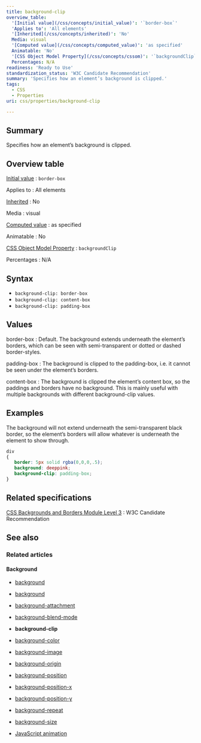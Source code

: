 ```yaml
---
title: background-clip
overview_table:
  '[Initial value](/css/concepts/initial_value)': '`border-box`'
  'Applies to': 'All elements'
  '[Inherited](/css/concepts/inherited)': 'No'
  Media: visual
  '[Computed value](/css/concepts/computed_value)': 'as specified'
  Animatable: 'No'
  '[CSS Object Model Property](/css/concepts/cssom)': '`backgroundClip`'
  Percentages: N/A
readiness: 'Ready to Use'
standardization_status: 'W3C Candidate Recommendation'
summary: 'Specifies how an element’s background is clipped.'
tags:
  - CSS
  - Properties
uri: css/properties/background-clip

---
```

## <span>Summary</span>

Specifies how an element’s background is clipped.

## <span>Overview table</span>

[Initial value](/css/concepts/initial_value)
:   `border-box`

Applies to
:   All elements

[Inherited](/css/concepts/inherited)
:   No

Media
:   visual

[Computed value](/css/concepts/computed_value)
:   as specified

Animatable
:   No

[CSS Object Model Property](/css/concepts/cssom)
:   `backgroundClip`

Percentages
:   N/A

## <span>Syntax</span>

-   `background-clip: border-box`
-   `background-clip: content-box`
-   `background-clip: padding-box`

## <span>Values</span>

border-box
:   Default. The background extends underneath the element’s borders, which can be seen with semi-transparent or dotted or dashed border-styles.

padding-box
:   The background is clipped to the padding-box, i.e. it cannot be seen under the element’s borders.

content-box
:   The background is clipped the element’s content box, so the paddings and borders have no background. This is mainly useful with multiple backgrounds with different background-clip values.

## <span>Examples</span>

The background will not extend underneath the semi-transparent black border, so the element’s borders will allow whatever is underneath the element to show through.

``` css
div
{
   border: 5px solid rgba(0,0,0,.5);
   background: deeppink;
   background-clip: padding-box;
}
```

## <span>Related specifications</span>

[CSS Backgrounds and Borders Module Level 3](http://www.w3.org/TR/css3-background/#the-background-clip)
:   W3C Candidate Recommendation

## <span>See also</span>

### <span>Related articles</span>

#### <span>Background</span>

-   [background](/css/cssom/properties/background)

-   [background](/css/properties/background)

-   [background-attachment](/css/properties/background-attachment)

-   [background-blend-mode](/css/properties/background-blend-mode)

-   **background-clip**

-   [background-color](/css/properties/background-color)

-   [background-image](/css/properties/background-image)

-   [background-origin](/css/properties/background-origin)

-   [background-position](/css/properties/background-position)

-   [background-position-x](/css/properties/background-position-x)

-   [background-position-y](/css/properties/background-position-y)

-   [background-repeat](/css/properties/background-repeat)

-   [background-size](/css/properties/background-size)

-   [JavaScript animation](/tutorials/animation_in_javascript_2)
